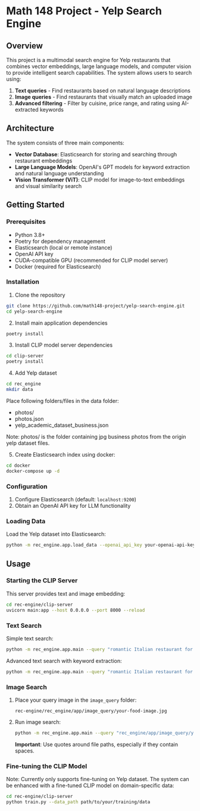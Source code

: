 # Math 148 Project - Yelp Search Engine

## Overview

This project is a multimodal search engine for Yelp restaurants that combines vector embeddings, large language models, and computer vision to provide intelligent search capabilities. The system allows users to search using:

1. **Text queries** - Find restaurants based on natural language descriptions
2. **Image queries** - Find restaurants that visually match an uploaded image
3. **Advanced filtering** - Filter by cuisine, price range, and rating using AI-extracted keywords

## Architecture

The system consists of three main components:

- **Vector Database**: Elasticsearch for storing and searching through restaurant embeddings
- **Large Language Models**: OpenAI's GPT models for keyword extraction and natural language understanding
- **Vision Transformer (ViT)**: CLIP model for image-to-text embeddings and visual similarity search

## Getting Started

### Prerequisites

- Python 3.8+
- Poetry for dependency management
- Elasticsearch (local or remote instance)
- OpenAI API key
- CUDA-compatible GPU (recommended for CLIP model server)
- Docker (required for Elasticsearch)

### Installation

1. Clone the repository

```bash
git clone https://github.com/math148-project/yelp-search-engine.git
cd yelp-search-engine
```

2. Install main application dependencies

```bash
poetry install
```

3. Install CLIP model server dependencies

```bash
cd clip-server
poetry install
```
4. Add Yelp dataset

```bash
cd rec_engine
mkdir data
```
Place following folders/files in the data folder:
- photos/
- photos.json
- yelp_academic_dataset_business.json

Note: photos/ is the folder containing jpg business photos from the origin yelp dataset files.

5. Create Elasticsearch index using docker:

```bash
cd docker
docker-compose up -d
```

### Configuration

1. Configure Elasticsearch (default: `localhost:9200`)
2. Obtain an OpenAI API key for LLM functionality

### Loading Data

Load the Yelp dataset into Elasticsearch:

```bash
python -m rec_engine.app.load_data --openai_api_key your-openai-api-key-here
```

## Usage

### Starting the CLIP Server

This server provides text and image embedding:

```bash
cd rec-engine/clip-server
uvicorn main:app --host 0.0.0.0 --port 8000 --reload
```
### Text Search

Simple text search:

```bash
python -m rec_engine.app.main --query "romantic Italian restaurant for dinner" --openai_api_key your-openai-api-key-here
```

Advanced text search with keyword extraction:

```bash
python -m rec_engine.app.main --query "romantic Italian restaurant for dinner" --openai_api_key your-openai-api-key-here --advanced_mode
```

### Image Search

1. Place your query image in the `image_query` folder:
   ```
   rec-engine/rec_engine/app/image_query/your-food-image.jpg
   ```

2. Run image search:
   ```bash
   python -m rec_engine.app.main --query "rec_engine/app/image_query/your-food-image.jpg" --openai_api_key your-openai-api-key-here
   ```

   **Important**: Use quotes around file paths, especially if they contain spaces.

### Fine-tuning the CLIP Model

Note: Currently only supports fine-tuning on Yelp dataset.
The system can be enhanced with a fine-tuned CLIP model on domain-specific data:

```bash
cd rec-engine/clip-server
python train.py --data_path path/to/your/training/data
```
